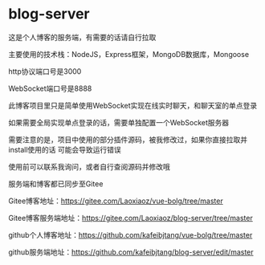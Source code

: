 # blog-server
这是个人博客的服务端，有需要的话请自行拉取

主要使用的技术栈：NodeJS，Express框架，MongoDB数据库，Mongoose

http协议端口号是3000

WebSocket端口号是8888

此博客项目里只是简单使用WebSocket实现在线实时聊天，和聊天室的单点登录




如果需要全局实现单点登录的话，需要单独配置一个WebSocket服务器



需要注意的是，项目中使用的部分插件源码，被我修改过，如果你直接拉取并install使用的话
可能会导致运行错误

使用前可以联系我询问，或者自行查阅源码并修改哦

服务端和博客都已同步至Gitee


Gitee博客地址：https://gitee.com/Laoxiaoz/vue-bolg/tree/master




Gitee博客服务端地址：https://gitee.com/Laoxiaoz/blog-server/tree/master


github个人博客地址：https://github.com/kafeibjtang/vue-bolg/tree/master




github服务端地址：https://github.com/kafeibjtang/blog-server/edit/master
